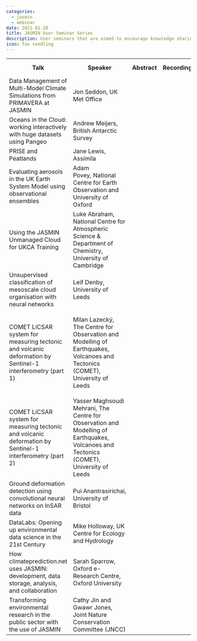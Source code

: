 ```yaml
---
categories:
  - jasmin
  - webinar
date: 2021-01-20
title: JASMIN User Seminar Series
description: User seminars that are aimed to encourage knowledge sharing and best practice between JASMIN users - whilst showcasing the types of science enabled by JASMIN. 
icon: fas seedling
---
```

<table class="table table-responsive table-striped">
<tbody>
<tr>
<th>Talk</th>
<th>Speaker</th>
<th>Abstract</th>
<th>Recording</th>
<th>Slides</th>
<th>Date of talk</th>
</tr>
<tr>
<td>Data Management of Multi-Model Climate Simulations from PRIMAVERA at JASMIN</td>
<td>Jon Seddon, UK Met Office</td>
<td><a class="btn btn-primary" href="https://docs.google.com/document/d/e/2PACX-1vRDvhh-iidAwCpAqGkOuoVrPjfGv9I_5PuZP4eWYBEWs2YLVZ3CHKvgOcuBROG5LyEGmAWZO5hJDucE/pub" title="abstract"><span class="far fa-file-alt"></span></a></td>
<td><a class="btn btn-primary" href="https://youtu.be/oiHaipnuuVk" title="video"><span class="fab fa-youtube"></span></a></td>
<td><a class="btn btn-primary" href="https://drive.google.com/file/d/1s1jFhgbDIfSJ2CIn-lhgAor9Ygt3XKqN/view?usp=sharing" title="slides"><span class="fas fa-file-alt"></span></a></td>
<td>January 2021</td>
</tr>
<tr>
<td>Oceans in the Cloud: working interactively with huge datasets using Pangeo</td>
<td>Andrew Meijers, British Antarctic Survey</td>
<td><a class="btn btn-primary" href="https://docs.google.com/document/d/e/2PACX-1vTsaQl8xiUWeP53s1qseNP3EjOFzE8d38XWinmIi7uVI8jTtfTaJneAc2Z8vcqwwyqkQ0Fm5MqZsrPt/pub" title="abstract"><span class="far fa-file-alt"></span></a></td>
<td><a class="btn btn-primary" href="https://youtu.be/e0qVBwlR2zc" title="video"><span class="fab fa-youtube"></span></a></td>
<td><a class="btn btn-primary" href="https://drive.google.com/file/d/1MzGzOZ6a5KBGypfKGf5CZQ-kofcV6RoO/view?usp=sharing" title="slides"><span class="fas fa-file-alt"></span></a></td>
<td>January 2021</td>
</tr>
<tr>
<td>PRISE and Peatlands&nbsp;</td>
<td>Jane Lewis, Assimila</td>
<td><a class="btn btn-primary" href="https://docs.google.com/document/d/e/2PACX-1vR2nYugoa_9W8XQtqRrugMcd-O9oLoqTUFWvHhnjQlX7JwwpgwuekOqEUsYwEK7Y4uiLQgZpIKTOYYB/pub" title="abstract"><span class="far fa-file-alt"></span></a></td>
<td><a class="btn btn-primary" href="https://youtu.be/Lc1TNWmenuc" title="video"><span class="fab fa-youtube"></span></a></td>
<td><a class="btn btn-primary" href="https://drive.google.com/file/d/1p-O6AoclA14PzU8JewHw03DpBlhVX_Tg/view?usp=sharing" title="slides"><span class="fas fa-file-alt"></span></a></td>
<td>February 2021</td>
</tr>
<tr>
<td>Evaluating aerosols in the UK Earth System Model using observational ensembles</td>
<td>Adam Povey,&nbsp;National Centre for Earth Observation&nbsp;and University of Oxford</td>
<td><a class="btn btn-primary" href="https://docs.google.com/document/d/e/2PACX-1vROGYWauu22Bzm4i3cykneU9c697nr35h1v6lqJ0U3kHlDxf79pPW_MmAO0p5hzVyLwjbHQe5BLvEZj/pub" title="abstract"><span class="far fa-file-alt"></span></a></td>
<td><a class="btn btn-primary" href="https://youtu.be/Evx2NU3pFjc" title="video"><span class="fab fa-youtube"></span></a></td>
<td><a class="btn btn-primary" href="https://drive.google.com/file/d/1S93isbAIH_NnpLHVtMbtqtWBm3vMGdaS/view?usp=sharing" title="slides"><span class="fas fa-file-alt"></span></a></td>
<td>February 2021</td>
</tr>
<tr>
<td>Using the JASMIN Unmanaged Cloud for UKCA Training</td>
<td>Luke Abraham, National Centre for Atmospheric Science &amp; Department of Chemistry, University of Cambridge</td>
<td><a class="btn btn-primary" href="https://docs.google.com/document/d/e/2PACX-1vRuSqbv4dFj1OgjEDkPpFjcA4H9ZqN6NuVW3LtVOXs_vv25-Y0mU31LGZUF_YVFXZhZ4i4fv010amuP/pub" title="abstract"><span class="far fa-file-alt"></span></a></td>
<td><a class="btn btn-primary" href="https://youtu.be/gAT9HIUJ1U0" title="video"><span class="fab fa-youtube"></span></a></td>
<td><a class="btn btn-primary" href="https://drive.google.com/file/d/1OeHfPBHRcK31lyWTWRO4JdNHXlggNYT7/view?usp=sharing" title="slides"><span class="fas fa-file-alt"></span></a></td>
<td>March 2021</td>
</tr>
<tr>
<td>Unsupervised classification of mesoscale cloud organisation with neural networks</td>
<td>Leif Denby, University of Leeds</td>
<td><a class="btn btn-primary" href="https://docs.google.com/document/d/e/2PACX-1vTdDhRdcdq5qfPWJOjAEA6LBoB8T7_TU0DxRcY7M_MOar8ivhWvgxwYNQV1MmVVZ0op_YjB4fSRdxjf/pub" title="abstract"><span class="far fa-file-alt"></span></a></td>
<td><a class="btn btn-primary" href="https://youtu.be/0qH9O57epso" title="video"><span class="fab fa-youtube"></span></a></td>
<td><a class="btn btn-primary" href="https://drive.google.com/file/d/1Ae2JlmywpWAB_nUBB7spuDk3Nn3FZylm/view?usp=sharing" title="slides"><span class="fas fa-file-alt"></span></a></td>
<td>March 2021</td>
</tr>
<tr>
<td>
<p><span>COMET LiCSAR system for measuring tectonic and volcanic deformation by Sentinel-1 interferometry (part 1) </span></p>
</td>
<td>
<p>Milan&nbsp;Lazecký, The Centre for Observation and Modelling of Earthquakes, Volcanoes and Tectonics (COMET), University of Leeds<span>&nbsp;</span></p>
</td>
<td><a class="btn btn-primary" href="https://docs.google.com/document/d/e/2PACX-1vShj970bN2JzskZFnKq-KyTK257WbVdngnXCtZg0a5yWyUkZeu-13IaB87fCcZETJ6gWf-O7xkh6Zh8/pub" title="abstract"><span class="far fa-file-alt"></span></a></td>
<td><a class="btn btn-primary" href="https://youtu.be/CwPFttRujuo" title="video"><span class="fab fa-youtube"></span></a></td>
<td><a class="btn btn-primary" href="https://drive.google.com/file/d/17ssk5HP6LOWb0Vg4q24SdptomqY8QhRm/view?usp=sharing" title="slides"><span class="fas fa-file-alt"></span></a></td>
<td>May 2021</td>
</tr>
<tr>
<td>COMET LiCSAR system for measuring tectonic and volcanic deformation by Sentinel-1 interferometry (part 2)<span></span></td>
<td>Yasser Maghsoudi Mehrani, The Centre for Observation and Modelling of Earthquakes, Volcanoes and Tectonics (COMET), University of Leeds<span>&nbsp;</span></td>
<td><a class="btn btn-primary" href="https://docs.google.com/document/d/e/2PACX-1vShj970bN2JzskZFnKq-KyTK257WbVdngnXCtZg0a5yWyUkZeu-13IaB87fCcZETJ6gWf-O7xkh6Zh8/pub" title="abstract"><span class="far fa-file-alt"></span></a></td>
<td><a class="btn btn-primary" href="https://youtu.be/NENO5YVUkTQ" title="video"><span class="fab fa-youtube"></span></a></td>
<td><a class="btn btn-primary" href="https://drive.google.com/file/d/1swXbaBtqHDchhRxXmgER-VyLjuE6B585/view?usp=sharing" title="slides"><span class="fas fa-file-alt"></span></a></td>
<td>
<p>May 2021</p>
</td>
</tr>
<tr>
<td><span id="docs-internal-guid-5718ef9d-7fff-9155-f24a-a19902ea17db">Ground deformation detection using convolutional neural networks on InSAR data</span></td>
<td><span style="vertical-align: baseline;">Pui&nbsp;</span>Anantrasirichai, University of Bristol</td>
<td><a class="btn btn-primary" href="https://docs.google.com/document/d/e/2PACX-1vRXSFk-tklQYNJmBDOKn2XhcjpNW4N3WTTm0xaRKBBGuCt2wWzCpHinjb-Ay2_n8mzurbqTKv-yS4OP/pub" title="abstract"><span class="far fa-file-alt"></span></a></td>
<td><a class="btn btn-primary" href="https://youtu.be/xTHZkGJWAls" title="video"><span class="fab fa-youtube"></span></a></td>
<td><a class="btn btn-primary" href="https://drive.google.com/file/d/1pwdH2of7r14ytCSA1RI4SF9B7helZPqI/view?usp=sharing" title="slides"><span class="fas fa-file-alt"></span></a></td>
<td>June 2021</td>
</tr>
<tr>
<td><span style="vertical-align: baseline;">DataLabs: Opening up environmental data science in the 21st Century</span></td>
<td><span>Mike Holloway, UK Centre for Ecology and Hydrology</span></td>
<td><a class="btn btn-primary" href="https://docs.google.com/document/d/e/2PACX-1vSLpaAC3mL3FKVa6F4gx6Yl5NBU4WGiPn5EQuu6oF5pifw7Ny0XUmaYoyra3ZE5SmffFBI8HYbo0OoT/pub" title="abstract"><span class="far fa-file-alt"></span></a></td>
<td><a class="btn btn-primary" href="https://youtu.be/inPT-n7jhhc" title="video"><span class="fab fa-youtube"></span></a></td>
<td><a class="btn btn-primary" href="https://drive.google.com/file/d/1IzcSpRcErUczEXdRGJM6T5VIqjpzgPk5/view?usp=sharing" title="slides"><span class="fas fa-file-alt"></span></a></td>
<td>
<p>June 2021</p>
</td>
</tr>
<tr>
<td><span style="vertical-align: baseline;">How climateprediction.net uses JASMIN: development, data storage, analysis, and collaboration</span></td>
<td>Sarah Sparrow, Oxford e-Research Centre, Oxford University<span></span></td>
<td><a class="btn btn-primary" href="https://docs.google.com/document/d/e/2PACX-1vSEhMybw1ks8LQAc7SMy0HRGCGrG982RRqDidrg4raDAcUmo1v6DJtOFpR38AheLBlCIMpVZ_UpiphO/pub" title="abstract"><span class="far fa-file-alt"></span></a></td>
<td><a class="btn btn-primary" href="https://youtu.be/Rzx0UMDpx1M" title="video"><span class="fab fa-youtube"></span></a></td>
<td><a class="btn btn-primary" href="https://drive.google.com/file/d/1rlVjYbX90BkVvRUPyepAE5GTArnbtTpx/view?usp=sharing" title="slides"><span class="fas fa-file-alt"></span></a></td>
<td>
<p>July 2021</p>
</td>
</tr>
<tr>
<td><span>Transforming environmental research in the public sector with the use of JASMIN</span></td>
<td><span>Cathy Jin and Gwawr Jones, Joint Nature Conservation Committee (JNCC)</span></td>
<td><a class="btn btn-primary" href="https://docs.google.com/document/d/e/2PACX-1vRJV6C2vC-u7SuHfH1E2BSFyGMTPpbC2FvGLN6hrunMQy8pU01EN6syc2JpNvd3xFTaHuZXJf6uWcNT/pub" title="abstract"><span class="far fa-file-alt"></span></a></td>
<td><a class="btn btn-primary" href="https://youtu.be/QzkRxmAv3W8" title="video"><span class="fab fa-youtube"></span></a></td>
<td><a class="btn btn-primary" href="https://drive.google.com/file/d/1q5nf4Lr0aQsDXNMfFJGrQnKhyogOYImV/view?usp=sharing" title="slides"><span class="fas fa-file-alt"></span></a></td>
<td>July 2021</td>
</tr>
</tbody>
</table>